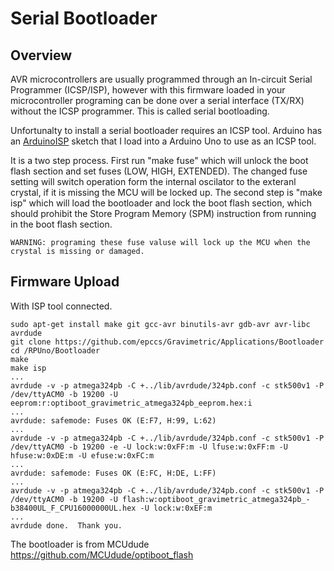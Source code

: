 # Serial Bootloader

## Overview

AVR microcontrollers are usually programmed through an In-circuit Serial Programmer (ICSP/ISP), however with this firmware loaded in your microcontroller programing can be done over a serial interface (TX/RX) without the ICSP programmer. This is called serial bootloading. 

Unfortunalty to install a serial bootloader requires an ICSP tool. Arduino has an [ArduinoISP] sketch that I load into a Arduino Uno to use as an ICSP tool.

[ArduinoISP]: https://github.com/arduino/Arduino/blob/master/build/shared/examples/11.ArduinoISP/ArduinoISP/ArduinoISP.ino

It is a two step process. First run "make fuse" which will unlock the boot flash section and set fuses (LOW, HIGH, EXTENDED). The changed fuse setting will switch operation form the internal oscilator to the exteranl crystal, if it is missing the MCU will be locked up. The second step is "make isp" which will load the bootloader and lock the boot flash section, which should prohibit the Store Program Memory (SPM) instruction from running in the boot flash section. 

    WARNING: programing these fuse valuse will lock up the MCU when the crystal is missing or damaged.

## Firmware Upload

With ISP tool connected.

``` 
sudo apt-get install make git gcc-avr binutils-avr gdb-avr avr-libc avrdude
git clone https://github.com/epccs/Gravimetric/Applications/Bootloader
cd /RPUno/Bootloader
make
make isp
...
avrdude -v -p atmega324pb -C +../lib/avrdude/324pb.conf -c stk500v1 -P /dev/ttyACM0 -b 19200 -U eeprom:r:optiboot_gravimetric_atmega324pb_eeprom.hex:i
...
avrdude: safemode: Fuses OK (E:F7, H:99, L:62)
...
avrdude -v -p atmega324pb -C +../lib/avrdude/324pb.conf -c stk500v1 -P /dev/ttyACM0 -b 19200 -e -U lock:w:0xFF:m -U lfuse:w:0xFF:m -U hfuse:w:0xDE:m -U efuse:w:0xFC:m
...
avrdude: safemode: Fuses OK (E:FC, H:DE, L:FF)
...
avrdude -v -p atmega324pb -C +../lib/avrdude/324pb.conf -c stk500v1 -P /dev/ttyACM0 -b 19200 -U flash:w:optiboot_gravimetric_atmega324pb_-b38400UL_F_CPU16000000UL.hex -U lock:w:0xEF:m
...
avrdude done.  Thank you.
``` 

The bootloader is from MCUdude
https://github.com/MCUdude/optiboot_flash

